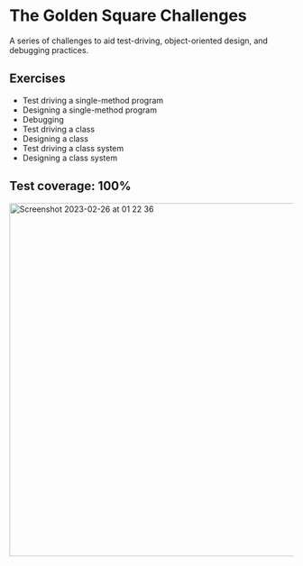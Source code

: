 # The Golden Square Challenges

A series of challenges to aid test-driving, object-oriented design, and debugging practices.

## Exercises
- Test driving a single-method program
- Designing a single-method program
- Debugging
- Test driving a class
- Designing a class
- Test driving a class system
- Designing a class system

## Test coverage: 100%

<img width="627" alt="Screenshot 2023-02-26 at 01 22 36" src="https://user-images.githubusercontent.com/117643324/221387494-0dc65b51-b83d-44ba-876c-609049fdbfd2.png">

